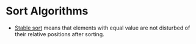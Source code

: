 # Sort Algorithms

- <u>Stable sort</u> means that elements with equal value are not disturbed of their relative positions after sorting.